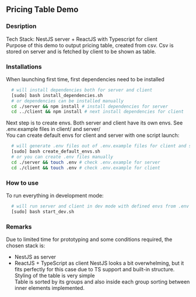 ## Pricing Table Demo

### Desription

Tech Stack: NestJS server + ReactJS with Typescript for client<br/>
Purpose of this demo to output pricing table, created from csv. Csv is stored on server and is fetched by client to be shown as table.

### Installations

When launching first time, first dependencies need to be installed

```bash
  # will install dependencies both for server and client
  [sudo] bash install_dependencies.sh
  # or dependencies can be installed manually
  cd ./server && npm install # install dependencies for server
  cd ../client && npm install # next install dependencies for client
```

Next step is to create envs. Both server and client have its own envs. See .env.example files in client/ and server/<br/>
You can create default envs for client and server with one script launch:<br/>

```bash
  # will generate .env files out of .env.example files for client and server
  [sudo] bash create_default_envs.sh
  # or you can create .env files manually
  cd ./server && touch .env # check .env.example for server
  cd ./client && touch .env # check .env.example for client
```

### How to use

To run everything in development mode:<br/>

```bash
  # will run server and client in dev mode with defined envs from .env files
  [sudo] bash start_dev.sh
```

### Remarks

Due to limited time for prototyping and some conditions required, the chosen stack is:<br/>

- NestJS as server
- ReactJS + TypeScript as client
  NestJS looks a bit overwhelming, but it fits perfectly for this case due to TS support and built-in structure.<br/>
  Styling of the table is very simple</br>
  Table is sorted by its groups and also inside each group sorting between inner elements implemented.
